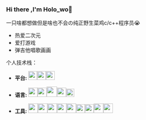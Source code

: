 ### Hi there ,I'm Holo_wo👋

一只啥都想做但是啥也不会の纯正野生菜鸡c/c++程序员:sob:

- 热爱二次元
- 爱打游戏
- 弹吉他唱歌画画


个人技术栈：

- **平台:**
<code><img src="https://hl1998-1255562705.cos.ap-shanghai.myqcloud.com/Img/linux.svg" width="24"/></code><code><img src="https://hl1998-1255562705.cos.ap-shanghai.myqcloud.com/Img/macos.svg" width="24"/></code><code><img src="https://hl1998-1255562705.cos.ap-shanghai.myqcloud.com/Img/windows.svg" width="24"/></code>

- **语言:**
<code><img src="https://hl1998-1255562705.cos.ap-shanghai.myqcloud.com/Img/c.svg" width="25"/></code><code><img src="https://hl1998-1255562705.cos.ap-shanghai.myqcloud.com/Img/cpp.svg" width="25"/></code><code><img src="https://hl1998-1255562705.cos.ap-shanghai.myqcloud.com/Img/python_18894.png" width="28"/></code><code><img src="https://hl1998-1255562705.cos.ap-shanghai.myqcloud.com/Img/Lua-logo.svg" width="25"/></code><code><img src="https://hl1998-1255562705.cos.ap-shanghai.myqcloud.com/Img/c-sharp-c-seeklogo.com.svg" width="22"/></code>

- **工具:**
<code><img src="https://hl1998-1255562705.cos.ap-shanghai.myqcloud.com/Img/unity_editor_macos_bigsur_icon_189588.png" width="26"/></code><code><img src="https://hl1998-1255562705.cos.ap-shanghai.myqcloud.com/Img/qt_94938.png" width="26"/></code><code><img src="https://hl1998-1255562705.cos.ap-shanghai.myqcloud.com/Img/vs.svg" width="26"/></code><code><img src="https://cdn.jsdelivr.net/gh/xmuli/xmuliPic@pic/2020/vscode.svg" width="26"/></code><code><img src="https://hl1998-1255562705.cos.ap-shanghai.myqcloud.com/Img/vim-gtk.svg" width="26"/></code><code><img src="https://hl1998-1255562705.cos.ap-shanghai.myqcloud.com/Img/gnu.svg" width="24"/></code><code><img src="https://hl1998-1255562705.cos.ap-shanghai.myqcloud.com/Img/cmake_logo_icon_169379.png" width="24"/></code><code><img src="https://hl1998-1255562705.cos.ap-shanghai.myqcloud.com/Img/git.svg" width="26"/></code><code><img src="https://hl1998-1255562705.cos.ap-shanghai.myqcloud.com/Img/svn.png" width="26"/></code> 
